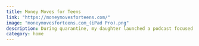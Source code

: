 ```yaml
---
title: Money Moves for Teens
link: "https://moneymovesforteens.com/"
image: "moneymovesforteens.com_(iPad Pro).png"
description: During quarantine, my daughter launched a podcast focused on financial health for her fellow teens. She's already released almost two dozen episodes and racked up over 2,500 plays.
category: home
---
```


